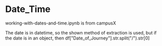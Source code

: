 
# Date_Time 
working-with-dates-and-time.ipynb  is from campusX


The date is in datetime, so the shown method of extraction is used, but if the date is in an object, then df["Date_of_Journey"].str.split("/").str[0]
